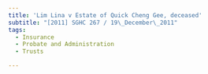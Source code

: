 ```yaml
---
title: 'Lim Lina v Estate of Quick Cheng Gee, deceased'
subtitle: "[2011] SGHC 267 / 19\_December\_2011"
tags:
  - Insurance
  - Probate and Administration
  - Trusts

---
```


